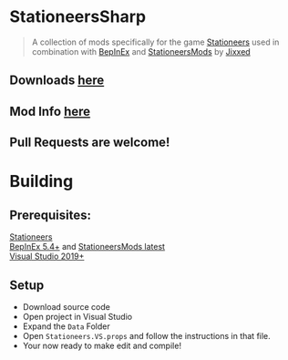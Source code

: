 # StationeersSharp
> A collection of mods specifically for the game [Stationeers](https://store.steampowered.com/app/544550/Stationeers/) 
used in combination with [BepInEx](https://github.com/BepInEx/BepInEx) and [StationeersMods](https://github.com/jixxed/StationeersMods/releases/latest/) by [Jixxed](https://github.com/jixxed/)<br>

## Downloads [here](/Build/x64/Release)
## Mod Info [here](/MODS.md)
## Pull Requests are welcome!

# Building
## Prerequisites:
[Stationeers](https://store.steampowered.com/app/544550/Stationeers/)<br>
[BepInEx 5.4+](https://github.com/BepInEx/BepInEx/releases/latest) and [StationeersMods latest](https://github.com/jixxed/StationeersMods/releases/latest/)<br>
[Visual Studio 2019+](https://visualstudio.microsoft.com)<br>

## Setup
- Download source code
- Open project in Visual Studio
- Expand the `Data` Folder
- Open `Stationeers.VS.props` and follow the instructions in that file.
- Your now ready to make edit and compile!
